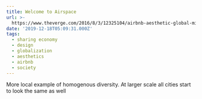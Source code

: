 ```yaml
---
title: Welcome to Airspace
url: >-
  https://www.theverge.com/2016/8/3/12325104/airbnb-aesthetic-global-minimalism-startup-gentrification
date: '2019-12-18T05:09:31.000Z'
tags:
  - sharing economy
  - design
  - globalization
  - aesthetics
  - airbnb
  - society
---
```

More local example of homogenous diversity. At larger scale all cities start to look the same as well
